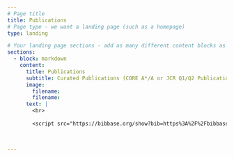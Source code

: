 ```yaml
---
# Page title
title: Publications
# Page type - we want a landing page (such as a homepage)
type: landing

# Your landing page sections - add as many different content blocks as you like
sections:     
  - block: markdown
    content:
      title: Publications
      subtitle: Curated Publications (CORE A*/A or JCR Q1/Q2 Publications)
      image:
        filename: 
        filename: 
      text: |
        <br>
        
        <script src="https://bibbase.org/show?bib=https%3A%2F%2Fbibbase.org%2Fnetwork%2Ffiles%2FFQYsCrkK6PpzzbyFA&noBootstrap=1&jsonp=1&theme=side&commas=true&groupby=year&sort=-type"></script> 

 
           
---
```


